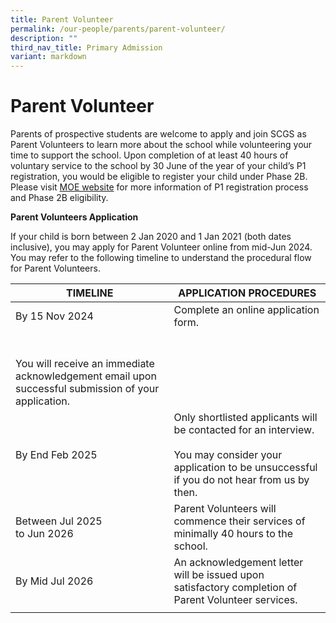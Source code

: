 ```yaml
---
title: Parent Volunteer
permalink: /our-people/parents/parent-volunteer/
description: ""
third_nav_title: Primary Admission
variant: markdown
---
```

# **Parent Volunteer**

Parents of prospective students are welcome to apply and join SCGS as Parent Volunteers to learn more about the school while volunteering your time to support the school. Upon completion of at least 40 hours of voluntary service to the school by 30 June of the year of your child’s P1 registration, you would be eligible to register your child under Phase 2B. Please visit [MOE website](https://www.moe.gov.sg/primary/p1-registration/registration-phases-key-dates?pt=2B) for more information of P1 registration process and Phase 2B eligibility.

**Parent Volunteers Application**

If your child is born between 2 Jan 2020 and 1 Jan 2021 (both dates inclusive), you may apply for Parent Volunteer online from mid-Jun 2024.  You may refer to the following timeline to understand the procedural flow for Parent Volunteers.

| TIMELINE 	| APPLICATION PROCEDURES 	|
|---	|---	|
| By 15 Nov 2024 	| Complete an online application form. 
<br><br>You will receive an immediate acknowledgement email upon successful submission of your application. 	|
| By End Feb 2025 	| Only shortlisted applicants will be contacted for an interview.<br><br>You may consider your application to be unsuccessful if you do not hear from us by then.  	|
| Between Jul 2025<br>to Jun 2026 	| Parent Volunteers will commence their services of minimally 40 hours to the school. 	|
| By Mid Jul 2026 	| An acknowledgement letter will be issued upon satisfactory completion of Parent Volunteer services. 	|
|  	|  	|